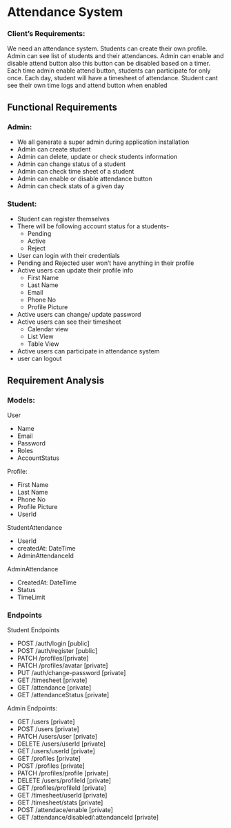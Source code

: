 # Attendance System

### Client’s Requirements:

We need an attendance system. Students can create their own profile. Admin can see list of students and their attendances. Admin can enable and disable attend button also this button can be disabled based on a timer. Each time admin enable attend button, students can participate for only once. Each day, student will have a timesheet of attendance.
Student cant see their own time logs and attend button when enabled

## Functional Requirements

### Admin:

- We all generate a super admin during application installation
- Admin can create student
- Admin can delete, update or check students information
- Admin can change status of a student
- Admin can check time sheet of a student
- Admin can enable or disable attendance button
- Admin can check stats of a given day

### Student:

- Student can register themselves
- There will be following account status for a students-
  - Pending
  - Active
  - Reject
- User can login with their credentials
- Pending and Rejected user won’t have anything in their profile
- Active users can update their profile info
  - First Name
  - Last Name
  - Email
  - Phone No
  - Profile Picture
- Active users can change/ update password
- Active users can see their timesheet
  - Calendar view
  - List View
  - Table View
- Active users can participate in attendance system
- user can logout

## Requirement Analysis

### Models:

User

- Name
- Email
- Password
- Roles
- AccountStatus

Profile:

- First Name
- Last Name
- Phone No
- Profile Picture
- UserId

StudentAttendance

- UserId
- createdAt: DateTime
- AdminAttendanceId

AdminAttendance

- CreatedAt: DateTime
- Status
- TimeLimit

### Endpoints

Student Endpoints

- POST /auth/login [public]
- POST /auth/register [public]
- PATCH /profiles/[private]
- PATCH /profiles/avatar [private]
- PUT /auth/change-password [private]
- GET /timesheet [private]
- GET /attendance [private]
- GET /attendanceStatus [private]

Admin Endpoints:

- GET /users [private]
- POST /users [private]
- PATCH /users/user [private]
- DELETE /users/userId [private]
- GET /users/userId [private]
- GET /profiles [private]
- POST /profiles [private]
- PATCH /profiles/profile [private]
- DELETE /users/profileId [private]
- GET /profiles/profileId [private]
- GET /timesheet/userId [private]
- GET /timesheet/stats [private]
- POST /attendace/enable [private]
- GET /attendance/disabled/:attendanceId [private]
